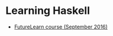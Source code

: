 # Learning Haskell
* [FutureLearn course (September 2016)](https://www.futurelearn.com/courses/functional-programming-haskell/)
